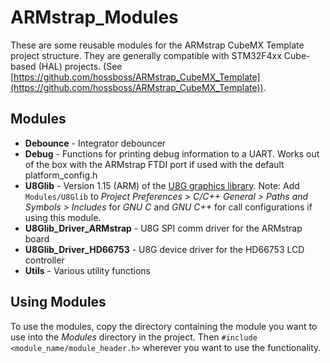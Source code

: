 # ARMstrap_Modules
These are some reusable modules for the ARMstrap CubeMX Template project structure. They are generally
compatible with STM32F4xx Cube-based (HAL) projects.
(See [https://github.com/hossboss/ARMstrap_CubeMX_Template](https://github.com/hossboss/ARMstrap_CubeMX_Template)).

## Modules
* **Debounce** - Integrator debouncer
* **Debug** - Functions for printing debug information to a UART. Works out of the box with the ARMstrap
  FTDI port if used with the default platform\_config.h 
* **U8Glib** - Version 1.15 (ARM) of the [U8G graphics library](https://code.google.com/p/u8glib/). 
  Note: Add `Modules/U8Glib` to *Project Preferences > C/C++ General > Paths and Symbols > Includes* for 
  *GNU C* and *GNU C++* for call configurations if using this module. 
* **U8Glib_Driver_ARMstrap** - U8G SPI comm driver for the ARMstrap board
* **U8Glib_Driver_HD66753** - U8G device driver for the HD66753 LCD controller
* **Utils** - Various utility functions

## Using Modules
To use the modules, copy the directory containing the module you want to use into the *Modules* directory
in the project. Then `#include <module_name/module_header.h>` wherever you want to use the functionality.
